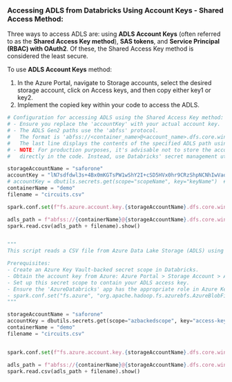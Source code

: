### Accessing ADLS from Databricks Using Account Keys - Shared Access Method:

Three ways to access ADLS are: using **ADLS Account Keys** (often referred to as the **Shared Access Key method**), **SAS tokens**, and **Service Principal (RBAC) with OAuth2**. Of these, the Shared Access Key method is considered the least secure.

To use **ADLS Account Keys**  method:

1. In the Azure Portal, navigate to Storage accounts, select the desired storage account, click on Access keys, and then copy either key1 or key2.
2. Implement the copied key within your code to access the ADLS.

```python
# Configuration for accessing ADLS using the Shared Access Key method:
# - Ensure you replace the 'accountKey' with your actual account key.
# - The ADLS Gen2 paths use the 'abfss' protocol. 
#   The format is 'abfss://<container_name>@<account_name>.dfs.core.windows.net/<path>'.
#   The last line displays the contents of the specified ADLS path using this format.
# - NOTE: For production purposes, it's advisable not to store the account key 
#   directly in the code. Instead, use Databricks' secret management utility as shown in the next block.

storageAccountName = "saforone"
accountKey = "lN7sdfdwl3s+4Bx0mKGTsPW1wShY2I+cSD5HVx0hr9CRzShpNCNhIwVaoDi4b/c8JQQsA4++AStEU1ioQ=="
# accountKey = dbutils.secrets.get(scope="scopeName", key="keyName")  # Recommended method for production
containerName = "demo"
filename = "circuits.csv"

spark.conf.set(f"fs.azure.account.key.{storageAccountName}.dfs.core.windows.net", accountKey)

adls_path = f"abfss://{containerName}@{storageAccountName}.dfs.core.windows.net/"
spark.read.csv(adls_path + filename).show()
```

```python

"""
This script reads a CSV file from Azure Data Lake Storage (ADLS) using an account key stored in Azure Key Vault, accessed via a linked Databricks secret scope.

Prerequisites:
- Create an Azure Key Vault-backed secret scope in Databricks.
- Obtain the account key from Azure: Azure Portal > Storage Account > Access keys > key1/key2.
- Set up this secret scope to contain your ADLS access key.
- Ensure the 'AzureDatabricks' app has the appropriate role in Azure Key Vault to access secrets.
- spark.conf.set("fs.azure", "org.apache.hadoop.fs.azurebfs.AzureBlobFileSystem") is required if the same code is executed in Spark rather than Databricks
"""

storageAccountName = "saforone"
accountKey = dbutils.secrets.get(scope="azbackedscope", key="access-key-saforone")
containerName = "demo"
filename = "circuits.csv"


spark.conf.set(f"fs.azure.account.key.{storageAccountName}.dfs.core.windows.net", accountKey)

adls_path = f"abfss://{containerName}@{storageAccountName}.dfs.core.windows.net/"
spark.read.csv(adls_path + filename).show()
```